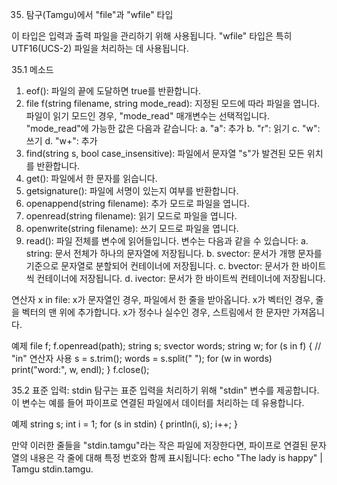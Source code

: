 35. 탐구(Tamgu)에서 "file"과 "wfile" 타입

이 타입은 입력과 출력 파일을 관리하기 위해 사용됩니다. "wfile" 타입은 특히 UTF16(UCS-2) 파일을 처리하는 데 사용됩니다.

35.1 메소드

1. eof(): 파일의 끝에 도달하면 true를 반환합니다.
2. file f(string filename, string mode_read): 지정된 모드에 따라 파일을 엽니다. 파일이 읽기 모드인 경우, "mode_read" 매개변수는 선택적입니다. "mode_read"에 가능한 값은 다음과 같습니다:
   a. "a": 추가
   b. "r": 읽기
   c. "w": 쓰기
   d. "w+": 추가
3. find(string s, bool case_insensitive): 파일에서 문자열 "s"가 발견된 모든 위치를 반환합니다.
4. get(): 파일에서 한 문자를 읽습니다.
5. getsignature(): 파일에 서명이 있는지 여부를 반환합니다.
6. openappend(string filename): 추가 모드로 파일을 엽니다.
7. openread(string filename): 읽기 모드로 파일을 엽니다.
8. openwrite(string filename): 쓰기 모드로 파일을 엽니다.
9. read(): 파일 전체를 변수에 읽어들입니다. 변수는 다음과 같을 수 있습니다:
   a. string: 문서 전체가 하나의 문자열에 저장됩니다.
   b. svector: 문서가 개행 문자를 기준으로 문자열로 분할되어 컨테이너에 저장됩니다.
   c. bvector: 문서가 한 바이트씩 컨테이너에 저장됩니다.
   d. ivector: 문서가 한 바이트씩 컨테이너에 저장됩니다.

연산자
x in file: x가 문자열인 경우, 파일에서 한 줄을 받아옵니다. x가 벡터인 경우, 줄을 벡터의 맨 위에 추가합니다. x가 정수나 실수인 경우, 스트림에서 한 문자만 가져옵니다.

예제
file f;
f.openread(path);
string s;
svector words;
string w;
for (s in f) { // "in" 연산자 사용
    s = s.trim();
    words = s.split(" ");
    for (w in words)
        print("word:", w, endl);
}
f.close();

35.2 표준 입력: stdin
탐구는 표준 입력을 처리하기 위해 "stdin" 변수를 제공합니다. 이 변수는 예를 들어 파이프로 연결된 파일에서 데이터를 처리하는 데 유용합니다.

예제
string s;
int i = 1;
for (s in stdin) {
    println(i, s);
    i++;
}

만약 이러한 줄들을 "stdin.tamgu"라는 작은 파일에 저장한다면, 파이프로 연결된 문자열의 내용은 각 줄에 대해 특정 번호와 함께 표시됩니다:
echo "The lady is happy" | Tamgu stdin.tamgu.